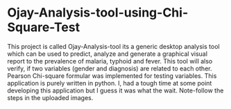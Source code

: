 # Ojay-Analysis-tool-using-Chi-Square-Test
This project is called Ojay-Analysis-tool its a generic desktop analysis tool which can be used to predict, analyze and generate a graphical visual report to the prevalence of malaria, typhoid and fever. This tool will also verify, if two variables (gender and diagnosis) are related to each other. Pearson Chi-square formular was implemented for testing variables. This application is purely written in python.
I, had a tough time at some point developing this application but I guess it was what the wait.
Note-follow the steps in the uploaded images.


